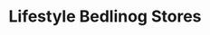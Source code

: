 ---
title: "Lifestyle Bedlinog Stores"
url: /treharris/lifestyle-bedlinog-stores/
shop: convenience
---
